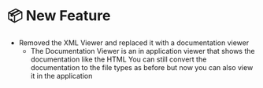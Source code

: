 # 📦 New Feature
* Removed the XML Viewer and replaced it with a documentation viewer
  * The Documentation Viewer is an in application viewer that shows the documentation like the HTML
    You can still convert the documentation to the file types as before but now you can also view it in the application